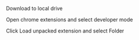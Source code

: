 Download to local drive

Open chrome extensions and select developer mode

Click Load unpacked extension and select Folder
